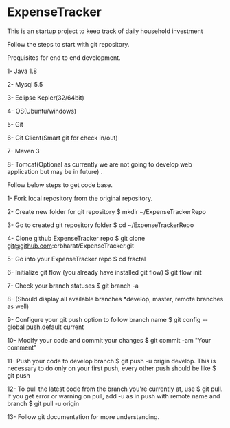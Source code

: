 # ExpenseTracker
This is an startup project to keep track of daily household investment

Follow the steps to start with git repository.

Prequisites for end to end development.

1- Java 1.8

2- Mysql 5.5

3- Eclipse Kepler(32/64bit)

4- OS(Ubuntu/windows)

5- Git

6- Git Client(Smart git for check in/out)

7- Maven 3

8- Tomcat(Optional as currently we are not going to develop web application but may be in future) .


Follow below steps to get code base.


1- Fork local repository from the original repository.

2- Create new folder for git repository $ mkdir ~/ExpenseTrackerRepo

3- Go to created git repository folder $ cd ~/ExpenseTrackerRepo

4- Clone github ExpenseTracker repo $ git clone git@github.com:erbharat/ExpenseTracker.git

5- Go into your ExpenseTracker repo $ cd fractal

6- Initialize git flow (you already have installed git flow) $ git flow init

7- Check your branch statuses $ git branch -a

8- (Should display all available branches *develop, master, remote branches as well)

9- Configure your git push option to follow branch name $ git config --global push.default current

10- Modify your code and commit your changes $ git commit -am "Your comment"

11- Push your code to develop branch $ git push -u origin develop. This is necessary to do only on your first push, every other push should be like $ git push

12- To pull the latest code from the branch you're currently at, use $ git pull. If you get error or warning on pull, add -u as in push with remote name and branch $ git pull -u origin 

13- Follow git documentation for more understanding.
